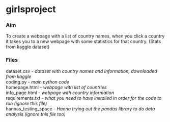 # girlsproject

### Aim  
To create a webpage with a list of country names, when you click a country it takes you to a new webpage with some statistics for that country. (Stats from kaggle dataset)

### Files  
dataset.csv - *dataset with country names and information, downloaded from kaggle*  
coding.py - *main python code*  
homepage.html - *webpage with list of countries*  
info_page.html - *webpage with country information*  
requirements.txt - *what you need to have installed in order for the code to run (ignore this file)*  
hannas_testing_space - *Hanna trying out the pandas library to do data analysis (ignore this file too)*  